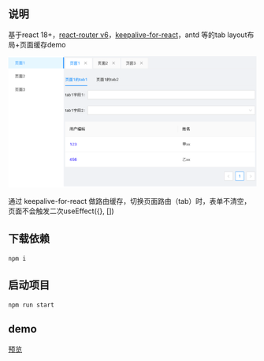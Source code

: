 ## 说明
基于react 18+，[react-router v6](https://github.com/remix-run/react-router.git)，[keepalive-for-react](https://github.com/irychen/keepalive-for-react)，antd 等的tab layout布局+页面缓存demo

![截图](localhost_3010_.png)

通过 keepalive-for-react 做路由缓存，切换页面路由（tab）时，表单不清空，页面不会触发二次useEffect({}, [])

## 下载依赖
`npm i`

## 启动项目
`npm run start`

## demo
[预览](https://chenqiuling.github.io/tabLayout-keepAlive-demo)
